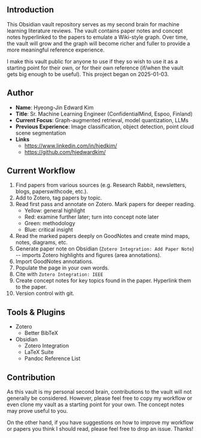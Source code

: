 ## Introduction
This Obsidian vault repository serves as my second brain for machine learning literature reviews. The vault contains paper notes and concept notes hyperlinked to the papers to emulate a Wiki-style graph. Over time, the vault will grow and the graph will become richer and fuller to provide a more meaningful reference experience.

I make this vault public for anyone to use if they so wish to use it as a starting point for their own, or for their own reference (if/when the vault gets big enough to be useful). This project began on 2025-01-03.

## Author
- **Name**: Hyeong-Jin Edward Kim
- **Title**: Sr. Machine Learning Engineer (ConfidentialMind, Espoo, Finland)
- **Current Focus**: Graph-augmented retrieval, model quantization, LLMs
- **Previous Experience**: Image classification, object detection, point cloud scene segmentation
- **Links**
	- https://www.linkedin.com/in/hjedkim/
	- https://github.com/hjedwardkim/

## Current Workflow
1. Find papers from various sources (e.g. Research Rabbit, newsletters, blogs, paperswithcode, etc.).
2. Add to Zotero, tag papers by topic.
3. Read first pass and annotate on Zotero. Mark papers for deeper reading.
	- Yellow: general highlight
	- Red: examine further later; turn into concept note later
	- Green: methodology
	- Blue: critical insight
4. Read the marked papers deeply on GoodNotes and create mind maps, notes, diagrams, etc.
5. Generate paper note on Obsidian (`Zotero Integration: Add Paper Note`) -- imports Zotero highlights and figures (area annotations).
6. Import GoodNotes annotations.
7. Populate the page in your own words.
8. Cite with `Zotero Integration: IEEE`
9. Create concept notes for key topics found in the paper. Hyperlink them to the paper.
10. Version control with git.

## Tools & Plugins
- Zotero
	- Better BibTeX
- Obsidian
	- Zotero Integration
	- LaTeX Suite
	- Pandoc Reference List

## Contribution
As this vault is my personal second brain, contributions to the vault will not generally be considered. However, please feel free to copy my workflow or even clone my vault as a starting point for your own. The concept notes may prove useful to you. 

On the other hand, if you have suggestions on how to improve my workflow or papers you think I should read, please feel free to drop an issue. Thanks!